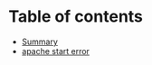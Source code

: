 # Table of contents

* [Summary](README.md)
* [apache start error](apache-qi-dong-wen-ti-xiu-fu-ji-lu.md)

